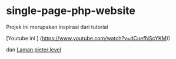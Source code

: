 # single-page-php-website

Projek ini merupakan inspirasi dari tutorial 

[Youtube ini ] (https://www.youtube.com/watch?v=dCuefNScYKM))

dan [Laman pieter level](https://x.com/levelsio?ref=levels.io)
